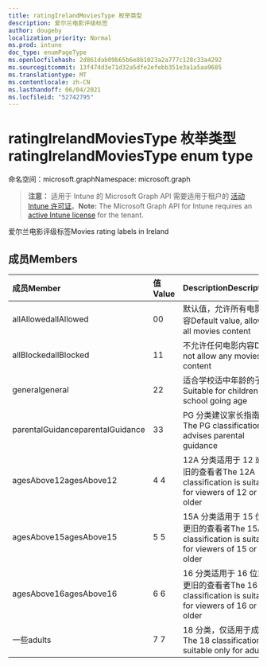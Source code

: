 ```yaml
---
title: ratingIrelandMoviesType 枚举类型
description: 爱尔兰电影评级标签
author: dougeby
localization_priority: Normal
ms.prod: intune
doc_type: enumPageType
ms.openlocfilehash: 2d861dab09b65b6e8b1023a2a777c128c33a4292
ms.sourcegitcommit: 13f474d3e71d32a5dfe2efebb351e3a1a5aa9685
ms.translationtype: MT
ms.contentlocale: zh-CN
ms.lasthandoff: 06/04/2021
ms.locfileid: "52742795"
---
```

# <a name="ratingirelandmoviestype-enum-type"></a><span data-ttu-id="36ba2-103">ratingIrelandMoviesType 枚举类型</span><span class="sxs-lookup"><span data-stu-id="36ba2-103">ratingIrelandMoviesType enum type</span></span>

<span data-ttu-id="36ba2-104">命名空间：microsoft.graph</span><span class="sxs-lookup"><span data-stu-id="36ba2-104">Namespace: microsoft.graph</span></span>

> <span data-ttu-id="36ba2-105">**注意：** 适用于 Intune 的 Microsoft Graph API 需要适用于租户的 [活动 Intune 许可证](https://go.microsoft.com/fwlink/?linkid=839381)。</span><span class="sxs-lookup"><span data-stu-id="36ba2-105">**Note:** The Microsoft Graph API for Intune requires an [active Intune license](https://go.microsoft.com/fwlink/?linkid=839381) for the tenant.</span></span>

<span data-ttu-id="36ba2-106">爱尔兰电影评级标签</span><span class="sxs-lookup"><span data-stu-id="36ba2-106">Movies rating labels in Ireland</span></span>

## <a name="members"></a><span data-ttu-id="36ba2-107">成员</span><span class="sxs-lookup"><span data-stu-id="36ba2-107">Members</span></span>
|<span data-ttu-id="36ba2-108">成员</span><span class="sxs-lookup"><span data-stu-id="36ba2-108">Member</span></span>|<span data-ttu-id="36ba2-109">值</span><span class="sxs-lookup"><span data-stu-id="36ba2-109">Value</span></span>|<span data-ttu-id="36ba2-110">Description</span><span class="sxs-lookup"><span data-stu-id="36ba2-110">Description</span></span>|
|:---|:---|:---|
|<span data-ttu-id="36ba2-111">allAllowed</span><span class="sxs-lookup"><span data-stu-id="36ba2-111">allAllowed</span></span>|<span data-ttu-id="36ba2-112">0</span><span class="sxs-lookup"><span data-stu-id="36ba2-112">0</span></span>|<span data-ttu-id="36ba2-113">默认值，允许所有电影内容</span><span class="sxs-lookup"><span data-stu-id="36ba2-113">Default value, allow all movies content</span></span>|
|<span data-ttu-id="36ba2-114">allBlocked</span><span class="sxs-lookup"><span data-stu-id="36ba2-114">allBlocked</span></span>|<span data-ttu-id="36ba2-115">1</span><span class="sxs-lookup"><span data-stu-id="36ba2-115">1</span></span>|<span data-ttu-id="36ba2-116">不允许任何电影内容</span><span class="sxs-lookup"><span data-stu-id="36ba2-116">Do not allow any movies content</span></span>|
|<span data-ttu-id="36ba2-117">general</span><span class="sxs-lookup"><span data-stu-id="36ba2-117">general</span></span>|<span data-ttu-id="36ba2-118">2</span><span class="sxs-lookup"><span data-stu-id="36ba2-118">2</span></span>|<span data-ttu-id="36ba2-119">适合学校适中年龄的子</span><span class="sxs-lookup"><span data-stu-id="36ba2-119">Suitable for children of school going age</span></span>|
|<span data-ttu-id="36ba2-120">parentalGuidance</span><span class="sxs-lookup"><span data-stu-id="36ba2-120">parentalGuidance</span></span>|<span data-ttu-id="36ba2-121">3</span><span class="sxs-lookup"><span data-stu-id="36ba2-121">3</span></span>|<span data-ttu-id="36ba2-122">PG 分类建议家长指南</span><span class="sxs-lookup"><span data-stu-id="36ba2-122">The PG classification advises parental guidance</span></span>|
|<span data-ttu-id="36ba2-123">agesAbove12</span><span class="sxs-lookup"><span data-stu-id="36ba2-123">agesAbove12</span></span>|<span data-ttu-id="36ba2-124">4 </span><span class="sxs-lookup"><span data-stu-id="36ba2-124">4</span></span>|<span data-ttu-id="36ba2-125">12A 分类适用于 12 或更旧的查看者</span><span class="sxs-lookup"><span data-stu-id="36ba2-125">The 12A classification is suitable for viewers of 12 or older</span></span>|
|<span data-ttu-id="36ba2-126">agesAbove15</span><span class="sxs-lookup"><span data-stu-id="36ba2-126">agesAbove15</span></span>|<span data-ttu-id="36ba2-127">5 </span><span class="sxs-lookup"><span data-stu-id="36ba2-127">5</span></span>|<span data-ttu-id="36ba2-128">15A 分类适用于 15 位或更旧的查看者</span><span class="sxs-lookup"><span data-stu-id="36ba2-128">The 15A classification is suitable for viewers of 15 or older</span></span>|
|<span data-ttu-id="36ba2-129">agesAbove16</span><span class="sxs-lookup"><span data-stu-id="36ba2-129">agesAbove16</span></span>|<span data-ttu-id="36ba2-130">6 </span><span class="sxs-lookup"><span data-stu-id="36ba2-130">6</span></span>|<span data-ttu-id="36ba2-131">16 分类适用于 16 位或更旧的查看者</span><span class="sxs-lookup"><span data-stu-id="36ba2-131">The 16 classification is suitable for viewers of 16 or older</span></span>|
|<span data-ttu-id="36ba2-132">一些</span><span class="sxs-lookup"><span data-stu-id="36ba2-132">adults</span></span>|<span data-ttu-id="36ba2-133">7 </span><span class="sxs-lookup"><span data-stu-id="36ba2-133">7</span></span>|<span data-ttu-id="36ba2-134">18 分类，仅适用于成人</span><span class="sxs-lookup"><span data-stu-id="36ba2-134">The 18 classification, suitable only for adults</span></span>|




